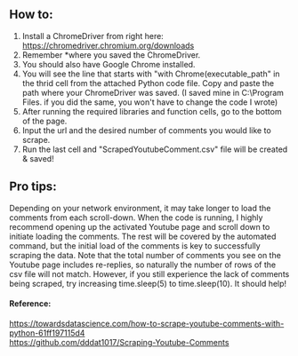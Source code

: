 ## How to:
1. Install a ChromeDriver from right here: https://chromedriver.chromium.org/downloads
2. Remember *where you saved the ChromeDriver.
3. You should also have Google Chrome installed.
4. You will see the line that starts with "with Chrome(executable_path" in the thrid cell from the attached Python code file. Copy and paste the path where your ChromeDriver was saved. (I saved mine in C:\Program Files. if you did the same, you won't have to change the code I wrote)
5. After running the required libraries and function cells, go to the bottom of the page.
6. Input the url and the desired number of comments you would like to scrape.
7. Run the last cell and "ScrapedYoutubeComment.csv" file will be created & saved!

## Pro tips:
Depending on your network environment, it may take longer to load the comments from each scroll-down.
When the code is running, I highly recommend opening up the activated Youtube page and scroll down to initiate loading the comments. The rest will be covered by the automated command, but the initial load of the comments is key to successfully scraping the data. Note that the total number of comments you see on the Youtube page includes re-replies, so naturally the number of rows of the csv file will not match. However, if you still experience the lack of comments being scraped, try increasing time.sleep(5) to time.sleep(10). It should help!

#### Reference:
https://towardsdatascience.com/how-to-scrape-youtube-comments-with-python-61ff197115d4<br/>
https://github.com/dddat1017/Scraping-Youtube-Comments
